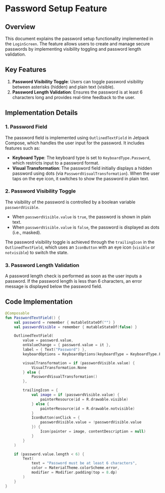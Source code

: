 # Password Setup Feature

## Overview
This document explains the password setup functionality implemented in the `LoginScreen`. The feature allows users to create and manage secure passwords by implementing visibility toggling and password length validation.

## Key Features
1. **Password Visibility Toggle**: Users can toggle password visibility between asterisks (hidden) and plain text (visible).
2. **Password Length Validation**: Ensures the password is at least 6 characters long and provides real-time feedback to the user.

## Implementation Details

### 1. Password Field
The password field is implemented using `OutlinedTextField` in Jetpack Compose, which handles the user input for the password. It includes features such as:

- **Keyboard Type**: The keyboard type is set to `KeyboardType.Password`, which restricts input to a password format.
- **Visual Transformation**: The password field initially displays a hidden password using dots (via `PasswordVisualTransformation`). When the user taps on the eye icon, it switches to show the password in plain text.

### 2. Password Visibility Toggle
The visibility of the password is controlled by a boolean variable `passwordVisible`. 

- When `passwordVisible.value` is `true`, the password is shown in plain text.
- When `passwordVisible.value` is `false`, the password is displayed as dots (i.e., masked).
  
The password visibility toggle is achieved through the `trailingIcon` in the `OutlinedTextField`, which uses an `IconButton` with an eye icon (`visible` or `notvisible`) to switch the state.

### 3. Password Length Validation
A password length check is performed as soon as the user inputs a password. If the password length is less than 6 characters, an error message is displayed below the password field.

## Code Implementation

```kotlin
@Composable
fun PasswordTextField() {
    val password = remember { mutableStateOf("") }
    val passwordVisible = remember { mutableStateOf(false) }

    OutlinedTextField(
        value = password.value,
        onValueChange = { password.value = it },
        label = { Text("Password") },
        keyboardOptions = KeyboardOptions(keyboardType = KeyboardType.Password),

        visualTransformation = if (passwordVisible.value) {  
            VisualTransformation.None
        } else {                                             
            PasswordVisualTransformation()
        },

        trailingIcon = {
            val image = if (passwordVisible.value) {
                painterResource(id = R.drawable.visible) 
            } else {
                painterResource(id = R.drawable.notvisible) 
            }
            IconButton(onClick = {
                passwordVisible.value = !passwordVisible.value
            }) {
                Icon(painter = image, contentDescription = null)
            }
        }
    )

    if (password.value.length < 6) {
        Text(
            text = "Password must be at least 6 characters",
            color = MaterialTheme.colorScheme.error,
            modifier = Modifier.padding(top = 8.dp)
        )
    }
}
